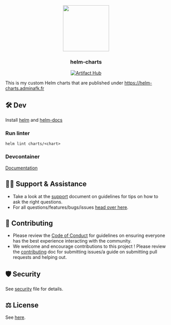 <div align="center">
<img src="https://raw.githubusercontent.com/m0nsterrr/helm-charts/main/docs/assets/logo.svg" align="center" width="144px" height="144px"/>

### helm-charts

</div>

<div align="center">

[![Artifact Hub](https://img.shields.io/endpoint?url=https://artifacthub.io/badge/repository/m0nsterrr&style=for-the-badge)](https://artifacthub.io/packages/search?repo=m0nsterrr)

</div>

This is my custom Helm charts that are published under https://helm-charts.adminafk.fr

## 🛠️ Dev
Install [helm](https://helm.sh/docs/intro/install/) and [helm-docs](https://github.com/norwoodj/helm-docs)

### Run linter
`helm lint charts/<chart>`

### Devcontainer
[Documentation](https://code.visualstudio.com/docs/devcontainers/containers)

## 🙋‍♂️ Support & Assistance

* Take a look at the [support](.github/SUPPORT.md) document on
     guidelines for tips on how to ask the right questions.
* For all questions/features/bugs/issues [head over here](/../../issues/new/choose).

## 🤝 Contributing

* Please review the [Code of Conduct](.github/CODE_OF_CONDUCT.md) for guidelines
    on ensuring everyone has the best experience interacting with the community.
* We welcome and encourage contributions to this project !
    Please review the [contributing](.github/CONTRIBUTING.md) doc for submitting
    issues/a guide on submitting pull requests and helping out.

## 🛡️ Security

See [security](.github/SECURITY.md) file for details.

## ⚖️ License

See [here](LICENSE).

